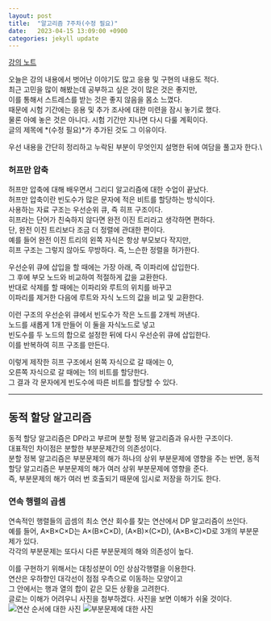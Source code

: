 ```yaml
---
layout: post
title:  "알고리즘 7주차(수정 필요)"
date:   2023-04-15 13:09:00 +0900
categories: jekyll update
---
```

[강의 노트](https://harmonious-beluga-1f5.notion.site/7-dcdb485c5189427db4dd098a1ddd3093)

오늘은 강의 내용에서 벗어난 이야기도 많고 응용 및 구현의 내용도 적다.\
최근 고민을 많이 해봤는데 공부하고 싶은 것이 많은 것은 좋지만,\
이를 통해서 스트레스를 받는 것은 좋지 않음을 몸소 느꼈다.\
때문에 시험 기간에는 응용 및 추가 조사에 대한 미련을 잠시 놓기로 했다.\
물론 아예 놓은 것은 아니다. 시험 기간만 지나면 다시 다룰 계획이다.\
글의 제목에 *(수정 필요)*가 추가된 것도 그 이유이다. 

우선 내용을 간단히 정리하고 누락된 부분이 무엇인지 설명한 뒤에 여담을 풀고자 한다.\
### 허프만 압축
허프만 압축에 대해 배우면서 그리디 알고리즘에 대한 수업이 끝났다.\
허프만 압축이란 빈도수가 많은 문자에 적은 비트를 할당하는 방식이다.\
사용하는 자료 구조는 우선순위 큐, 즉 히프 구조이다.\
히프라는 단어가 친숙하지 않다면 완전 이진 트리라고 생각하면 편하다.\
단, 완전 이진 트리보다 조금 더 정렬에 관대한 편이다.\
예를 들어 완전 이진 트리의 왼쪽 자식은 항상 부모보다 작지만,\
히프 구조는 그렇지 않아도 무방하다. 즉, 느슨한 정렬을 허가한다.

우선순위 큐에 삽입을 할 때에는 가장 아래, 즉 이파리에 삽입한다.\
그 후에 부모 노드와 비교하여 적절하게 값을 교환한다.\
반대로 삭제를 할 때에는 이파리와 루트의 위치를 바꾸고\
이파리를 제거한 다음에 루트와 자식 노드의 값을 비교 및 교환한다.

이런 구조의 우선순위 큐에서 빈도수가 작은 노드를 2개씩 꺼낸다.\
노드를 새롭게 1개 만들어 이 둘을 자식노드로 넣고\
빈도수를 두 노드의 합으로 설정한 뒤에 다시 우선순위 큐에 삽입한다.\
이를 반복하여 히프 구조를 만든다.

이렇게 제작한 히프 구조에서 왼쪽 자식으로 갈 때에는 0,\
오른쪽 자식으로 갈 때에는 1의 비트를 할당한다.\
그 결과 각 문자에게 빈도수에 따른 비트를 할당할 수 있다.

---

## 동적 할당 알고리즘
동적 할당 알고리즘은 DP라고 부르며 분할 정복 알고리즘과 유사한 구조이다.\
대표적인 차이점은 분할한 부분문제간의 의존성이다.\
분할 정복 알고리즘은 부분문제의 해가 하나의 상위 부분문제에 영향을 주는 반면,
동적 할당 알고리즘은 부분문제의 해가 여러 상위 부분문제에 영향을 준다.\
즉, 부분문제의 해가 여러 번 호출되기 때문에 임시로 저장을 하기도 한다.

### 연속 행렬의 곱셈
연속적인 행렬들의 곱셈의 최소 연산 회수를 찾는 연산에서 DP 알고리즘이 쓰인다.\
예를 들어, A×B×C×D는 A×(B×C×D), (A×B)×(C×D), (A×B×C)×D로 3개의 부분문제가 있다.\
각각의 부분문제는 또다시 다른 부분문제의 해와 의존성이 높다.

이를 구현하기 위해서는 대칭성분이 0인 상삼각행렬을 이용한다.\
연산은 우하향인 대각선이 점점 우측으로 이동하는 모양이고\
그 안에서는 행과 열의 합이 같은 모든 상황을 고려한다.\
글로는 이해가 어려우니 사진을 첨부하겠다. 사진을 보면 이해가 쉬울 것이다.\
![연산 순서에 대한 사진](/photo/matrix1.jpg)
![부분문제에 대한 사진](/photo/matrix2.jpg)